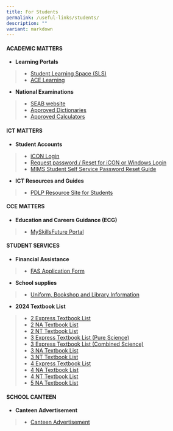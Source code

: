 ```yaml
---
title: For Students
permalink: /useful-links/students/
description: ""
variant: markdown
---
```

#### **ACADEMIC MATTERS**

* **Learning Portals**
> * [Student Learning Space (SLS)](https://vle.learning.moe.edu.sg/login)
> * [ACE Learning](https://www.ace-learning.com/)
> 
* **National Examinations**
> * [SEAB website](https://www.seab.gov.sg/)
> * [Approved Dictionaries](https://www.seab.gov.sg/home/examinations/approved-dictionaries)
> * [Approved Calculators](/files/Useful%20Links/Students/Students/GuidelinesCalculators.pdf)


#### **ICT MATTERS**
* **Student Accounts**
> * [iCON Login](https://workspace.google.com/dashboard)
> * [Request password / Reset for iCON or Windows Login](https://form.gov.sg/658cb72e34123000115fcb83)
> * [MIMS Student Self Service Password Reset Guide](/files/Useful%20Links/Students/Students/mims%20student%20self%20service%20password%20reset%20guide.pdf)
* **ICT Resources and Guides**
> * [PDLP Resource Site for Students](https://sites.google.com/moe.edu.sg/chijsjcpdlp/for-student?authuser=0)

#### **CCE MATTERS**
* **Education and Careers Guidance (ECG)**
> * [MySkillsFuture Portal](https://www.myskillsfuture.gov.sg/content/student/en/secondary.html)

#### **STUDENT SERVICES**
* **Financial Assistance**
> * [FAS Application Form](/files/Useful%20Links/Financial%20Assistance/MOE%20FAS%20Application%20Form%20Oct%202022.pdf)
* **School supplies**
> * [Uniform, Bookshop and Library Information](/useful-links/student-services/)
* **2024 Textbook List**
> * [2 Express Textbook List](/files/Useful%20Links/Student%20Services/Booklist/2e%20textbook%20list%202024.pdf)
> * [2 NA Textbook List](/files/Useful%20Links/Student%20Services/Booklist/2na%20textbook%20list%202024.pdf)
> * [2 NT Textbook List](/files/Useful%20Links/Student%20Services/Booklist/2nt%20textbook%20list%202024.pdf)
> * [3 Express Textbook List (Pure Science)](/files/Useful%20Links/Student%20Services/Booklist/3e%20pure%20sci%20textbook%20list%202024.pdf)
> * [3 Express Textbook List (Combined Science)](/files/Useful%20Links/Student%20Services/Booklist/3e%20combined%20sci%20textbook%20list%202024.pdf)
> * [3 NA Textbook List](/files/Useful%20Links/Student%20Services/Booklist/3na%20textbook%20list%202024.pdf)
>  * [3 NT Textbook List](/files/Useful%20Links/Student%20Services/Booklist/3nt%20textbook%20list%202024.pdf)
>  * [4 Express Textbook List](/files/Useful%20Links/Student%20Services/Booklist/4e%20textbook%20list%202024.pdf)
>  * [4 NA Textbook List](/files/Useful%20Links/Student%20Services/Booklist/4na%20textbook%20list%202024.pdf)
>  * [4 NT Textbook List](/files/Useful%20Links/Student%20Services/Booklist/4nt%20textbook%20list%202024.pdf)
>  * [5 NA Textbook List](/files/Useful%20Links/Student%20Services/Booklist/5na%20textbook%20list%202024.pdf)


#### **SCHOOL CANTEEN**
* **Canteen Advertisement**
> * [Canteen Advertisement](/canteen-advertisement/)
